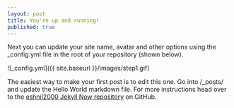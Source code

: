 ```yaml
---
layout: post
title: You're up and running!
published: true
---
```


Next you can update your site name, avatar and other options using the _config.yml file in the root of your repository (shown below).

![_config.yml]({{ site.baseurl }}/images/step1.gif)

The easiest way to make your first post is to edit this one. Go into /_posts/ and update the Hello World markdown file. For more instructions head over to the [eshnil2000 Jekyll Now repository](https://github.com/eshnil2000/eshnil2000.github.io) on GitHub.
